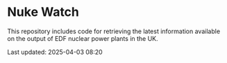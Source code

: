 # Nuke Watch

This repository includes code for retrieving the latest information available on the output of EDF nuclear power plants in the UK.

Last updated: 2025-04-03 08:20